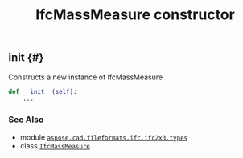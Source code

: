 ﻿---
title: IfcMassMeasure constructor
second_title: Aspose.CAD for Python via .NET API References
description: 
type: docs
weight: 10
url: /python-net/aspose.cad.fileformats.ifc.ifc2x3.types/ifcmassmeasure/__init__/
is_root: false
---

## __init__ {#}

Constructs a new instance of IfcMassMeasure



```python
def __init__(self):
    ...
```





### See Also
* module [`aspose.cad.fileformats.ifc.ifc2x3.types`](../../)
* class [`IfcMassMeasure`](/cad/python-net/aspose.cad.fileformats.ifc.ifc2x3.types/ifcmassmeasure)
